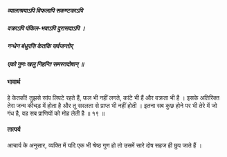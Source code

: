 ##### व्यालाश्रयाऽपि विफलापि सकण्टकाऽपि
##### वक्राऽपि पंकिल-भवाऽपि दुरासदाऽपि ।
##### गन्धेन बंधुरसि केतकि सर्वजन्तोर्
##### एको गुणः खलु निहन्ति समस्तदोषान् ॥

#### भावार्थ

हे केतकी! तुझसे सांप लिपटे रहते हैं, फल भी नहीं लगते, कांटे भी हैं और वक्रता भी है । इसके अतिरिक्त तेरा जन्म कीचड़ में होता है और तू सरलता से प्राप्त भी नहीं होती । इतना सब कुछ होने पर भी तेरे में जो गंध है, वह सब प्राणियों को मोह लेती है ॥ १९ ॥

#### तात्पर्य

आचार्य के अनुसार, व्यक्ति में यदि एक भी श्रेष्ठ गुण हो तो उसमें सारे दोष सहज ही छुप जाते हैं ।